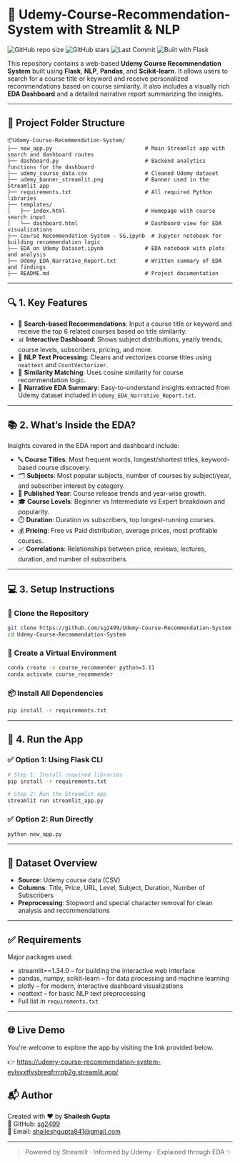 # 📘 Udemy-Course-Recommendation-System with Streamlit & NLP

![GitHub repo size](https://img.shields.io/github/repo-size/sg2499/Udemy-Course-Recommendation-System)
![GitHub stars](https://img.shields.io/github/stars/sg2499/Udemy-Course-Recommendation-System?style=social)
![Last Commit](https://img.shields.io/github/last-commit/sg2499/Udemy-Course-Recommendation-System)
![Built with Flask](https://img.shields.io/badge/Built%20With-Flask-blue)

This repository contains a web-based **Udemy Course Recommendation System** built using **Flask**, **NLP**, **Pandas**, and **Scikit-learn**. It allows users to search for a course title or keyword and receive personalized recommendations based on course similarity. It also includes a visually rich **EDA Dashboard** and a detailed narrative report summarizing the insights.

---

## 📁 Project Folder Structure

```
📦Udemy-Course-Recommendation-System/
├── new_app.py                             # Main Streamlit app with search and dashboard routes
├── dashboard.py                           # Backend analytics functions for the dashboard
├── udemy_course_data.csv                  # Cleaned Udemy dataset
├── udemy_banner_streamlit.png             # Banner used in the Streamlit app
├── requirements.txt                       # All required Python libraries
├── templates/
│   ├── index.html                         # Homepage with course search input
│   └── dashboard.html                     # Dashboard view for EDA visualizations
├── Course Recommendation System - SG.ipynb  # Jupyter notebook for building recommendation logic
├── EDA on Udemy Dataset.ipynb             # EDA notebook with plots and analysis
├── Udemy_EDA_Narrative_Report.txt         # Written summary of EDA and findings
├── README.md                              # Project documentation
```

---

## 🔍 1. Key Features

- 🔎 **Search-based Recommendations**: Input a course title or keyword and receive the top 6 related courses based on title similarity.
- 📊 **Interactive Dashboard**: Shows subject distributions, yearly trends, course levels, subscribers, pricing, and more.
- 🧠 **NLP Text Processing**: Cleans and vectorizes course titles using `neattext` and `CountVectorizer`.
- 🧪 **Similarity Matching**: Uses cosine similarity for course recommendation logic.
- 📄 **Narrative EDA Summary**: Easy-to-understand insights extracted from Udemy dataset included in `Udemy_EDA_Narrative_Report.txt`.

---

## 📚 2. What’s Inside the EDA?

Insights covered in the EDA report and dashboard include:

- 🔤 **Course Titles**: Most frequent words, longest/shortest titles, keyword-based course discovery.
- 🗂️ **Subjects**: Most popular subjects, number of courses by subject/year, and subscriber interest by category.
- 📆 **Published Year**: Course release trends and year-wise growth.
- 🎓 **Course Levels**: Beginner vs Intermediate vs Expert breakdown and popularity.
- ⏱️ **Duration**: Duration vs subscribers, top longest-running courses.
- 💰 **Pricing**: Free vs Paid distribution, average prices, most profitable courses.
- 📈 **Correlations**: Relationships between price, reviews, lectures, duration, and number of subscribers.

---

## 💻 3. Setup Instructions

### 🔧 Clone the Repository

```bash
git clone https://github.com/sg2499/Udemy-Course-Recommendation-System.git
cd Udemy-Course-Recommendation-System
```

### 🐍 Create a Virtual Environment

```bash
conda create -n course_recommender python=3.11
conda activate course_recommender
```

### 📦 Install All Dependencies

```bash
pip install -r requirements.txt
```

---

## 🚀 4. Run the App

### ✅ Option 1: Using Flask CLI

```bash
# Step 1: Install required libraries
pip install -r requirements.txt

# Step 2: Run the Streamlit app
streamlit run streamlit_app.py
```

### ✅ Option 2: Run Directly

```bash
python new_app.py
```

---

## 📝 Dataset Overview

- **Source**: Udemy course data (CSV)
- **Columns**: Title, Price, URL, Level, Subject, Duration, Number of Subscribers
- **Preprocessing**: Stopword and special character removal for clean analysis and recommendations

---

## ✅ Requirements

Major packages used:

- streamlit==1.34.0 – for building the interactive web interface
- pandas, numpy, scikit-learn – for data processing and machine learning
- plotly – for modern, interactive dashboard visualizations
- neattext – for basic NLP text preprocessing
- Full list in `requirements.txt`
---

## 🌐 Live Demo
You're welcome to explore the app by visiting the link provided below.

👉 https://udemy-course-recommendation-system-eylsvxtfvsbreqfrrrqb2g.streamlit.app/

## 📬 Author

Created with ❤️ by **Shailesh Gupta**  
🔗 GitHub: [sg2499](https://github.com/sg2499)  
📩 Email: shaileshgupta841@gmail.com

---

> Powered by Streamlit · Informed by Udemy · Explained through EDA ✨
